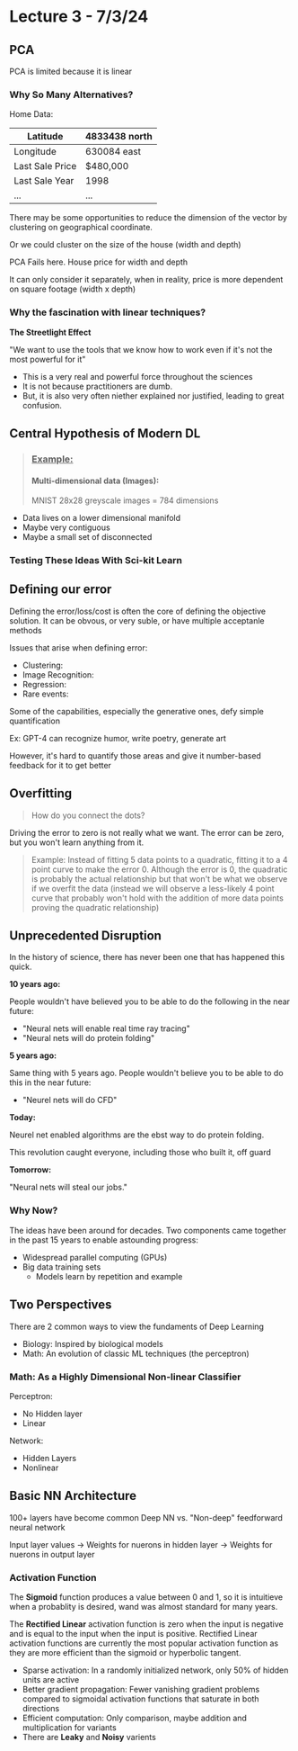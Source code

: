 # Lecture 3 - 7/3/24

## PCA 
PCA is limited because it is linear

### Why So Many Alternatives?

Home Data:

| Latitude | 4833438 north |
| --- | ---- | 
|Longitude | 630084 east|
|Last Sale Price|$480,000|
|Last Sale Year|1998|
|...|...|

There may be some opportunities to reduce the dimension of the vector by clustering on geographical coordinate.

Or we could cluster on the size of the house (width and depth)

PCA Fails here. 
House price for width and depth

It can only consider it separately, when in reality, price is more dependent on square footage (width x depth)

### Why the fascination with linear techniques?

__The Streetlight Effect__

"We want to use the tools that we know how to work even if it's not the most powerful for it"

 - This is a very real and powerful force throughout the sciences
- It is not because practitioners are dumb.
- But, it is also very often niether explained nor justified, leading to great confusion.



## Central Hypothesis of Modern DL

<blockquote>

### <ins>Example: </ins>
#### Multi-dimensional data (Images):

MNIST 28x28 greyscale images = 784 dimensions
</blockquote>

- Data lives on a lower dimensional manifold
- Maybe very contiguous
- Maybe a small set of disconnected

### Testing These Ideas With Sci-kit Learn

## Defining our error
Defining the error/loss/cost is often the core of defining the objective solution. It can be obvous, or very suble, or have multiple acceptanle methods

Issues that arise when defining error:
- Clustering:
- Image Recognition:
- Regression:
- Rare events:


Some of the capabilities, especially the generative ones, defy simple quantification

Ex: GPT-4 can recognize humor, write poetry, generate art

However, it's hard to quantify those areas and give it number-based feedback for it to get better

## Overfitting

> How do you connect the dots?

Driving the error to zero is not really what we want. The error can be zero, but you won't learn anything from it. 

> Example: Instead of fitting 5 data points to a quadratic, fitting it to a 4 point curve to make the error 0. Although the error is 0, the quadratic is probably the actual relationship but that won't be what we observe if we overfit the data (instead we will observe a less-likely 4 point curve that probably won't hold with the addition of more data points proving the quadratic relationship)

## Unprecedented Disruption

In the history of science, there has never been one that has happened this quick.

__10 years ago:__

People wouldn't have believed you to be able to do the following in the near future:

- "Neural nets will enable real time ray tracing"
- "Neural nets will do protein folding"

__5 years ago:__

Same thing with 5 years ago. People wouldn't believe you to be able to do this in the near future:
- "Neurel nets will do CFD"

__Today:__

Neurel net enabled algorithms are the ebst way to do protein folding.

This revolution caught everyone, including those who built it, off guard

__Tomorrow:__

"Neural nets will steal our jobs."

### Why Now?

The ideas have been around for decades. Two components came together in the past 15 years to enable astounding progress:

- Widespread parallel computing (GPUs)
- Big data training sets
    - Models learn by repetition and example

## Two Perspectives

There are 2 common ways to view the fundaments of Deep Learning

- Biology: Inspired by biological models
- Math: An evolution of classic ML techniques (the perceptron)

### Math: As a Highly Dimensional Non-linear Classifier

Perceptron:
- No Hidden layer
- Linear

Network:
- Hidden Layers
- Nonlinear

## Basic NN Architecture

100+ layers have become common
Deep NN vs. "Non-deep" feedforward neural network

Input layer values -> 
Weights for nuerons in hidden layer -> 
Weights for nuerons in output layer

### Activation Function

The __Sigmoid__ function produces a value between 0 and 1, so it is intuitieve when a probablity is desired, wand was almost standard for many years.

The __Rectified Linear__ activation function is zero when the input is negative and is equal to the input when the input is positive. Rectified Linear activation functions are currently the most popular activation function as they are more efficient than the sigmoid or hyperbolic tangent.

- Sparse activation: In a randomly initialized network, only 50% of hidden units are active
- Better gradient propagation: Fewer vanishing gradient problems compared to sigmoidal activation functions that saturate in both directions
- Efficient computation: Only comparison, maybe addition and multiplication for variants
- There are __Leaky__ and __Noisy__ varients

